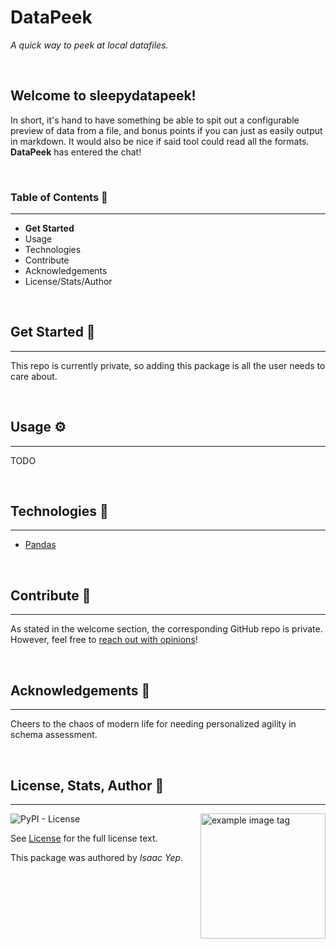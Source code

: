 # **DataPeek**
*A quick way to peek at local datafiles.*

<br />

## **Welcome to sleepydatapeek!**
In short, it's hand to have something be able to spit out a configurable preview of data from a file, and bonus points if you can just as easily output in markdown. It would also be nice if said tool could read all the formats.\
**DataPeek** has entered the chat!

<br />

### **Table of Contents** 📖
<hr>

  - **Get Started**
  - Usage
  - Technologies
  - Contribute
  - Acknowledgements
  - License/Stats/Author

<br />

## **Get Started 🚀**
<hr>

This repo is currently private, so adding this package is all the user needs to care about.

<br />

## **Usage ⚙**
<hr>

TODO

<br />

## **Technologies 🧰**
<hr>

  - [Pandas](https://pandas.pydata.org/docs/)

<br />

## **Contribute 🤝**
<hr>

As stated in the welcome section, the corresponding GitHub repo is private. \
However, feel free to [reach out with opinions](https://github.com/anthonybench)!

<br />

## **Acknowledgements 💙**
<hr>

Cheers to the chaos of modern life for needing personalized agility in schema assessment.

<br />

## **License, Stats, Author 📜**
<hr>

<img align="right" alt="example image tag" src="https://i.imgur.com/jtNwEWu.png" width="200" />

<!-- badge cluster -->

![PyPI - License](https://img.shields.io/pypi/l/sleepydatapeek?style=plastic)

<!-- / -->
See [License](TODO) for the full license text.

This package was authored by *Isaac Yep*.